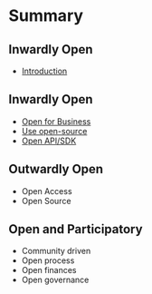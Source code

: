 # Summary

## Inwardly Open

* [Introduction](README.md)

## Inwardly Open

* [Open for Business](inwardly-open/open-for-business.md)
* [Use open-source](inwardly-open/use-open-source.md)
* [Open API/SDK](inwardly-open/open-apisdk.md)

## Outwardly Open

* Open Access
* Open Source

## Open and Participatory

* Community driven
* Open process
* Open finances
* Open governance

